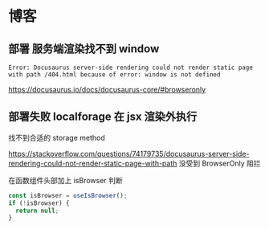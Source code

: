# 博客

## 部署 服务端渲染找不到 window

```
Error: Docusaurus server-side rendering could not render static page with path /404.html because of error: window is not defined
```

https://docusaurus.io/docs/docusaurus-core/#browseronly

## 部署失败 localforage 在 jsx 渲染外执行

找不到合适的 storage method

https://stackoverflow.com/questions/74179735/docusaurus-server-side-rendering-could-not-render-static-page-with-path
没受到 BrowserOnly 阻拦

在函数组件头部加上 isBrowser 判断

```js
const isBrowser = useIsBrowser();
if (!isBrowser) {
  return null;
}
```

